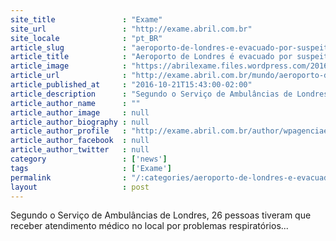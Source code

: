 ```yaml
---
site_title               : "Exame"
site_url                 : "http://exame.abril.com.br"
site_locale              : "pt_BR"
article_slug             : "aeroporto-de-londres-e-evacuado-por-suspeita-de-incidente-quimico"
article_title            : "Aeroporto de Londres é evacuado por suspeita de incidente químico"
article_image            : "https://abrilexame.files.wordpress.com/2016/10/gettyimages-483137556-e1477071558907.jpg?quality=70&strip=all&w=1024"
article_url              : "http://exame.abril.com.br/mundo/aeroporto-de-londres-e-evacuado-apos-alarme-de-incendio/"
article_published_at     : "2016-10-21T15:43:00-02:00"
article_description      : "Segundo o Serviço de Ambulâncias de Londres, 26 pessoas tiveram que receber atendimento médico no local por problemas respiratórios..."
article_author_name      : ""
article_author_image     : null
article_author_biography : null
article_author_profile   : "http://exame.abril.com.br/author/wpagenciaefe/"
article_author_facebook  : null
article_author_twitter   : null
category                 : ['news']
tags                     : ['Exame']
permalink                : "/:categories/aeroporto-de-londres-e-evacuado-por-suspeita-de-incidente-quimico/"
layout                   : post
---
```


Segundo o Serviço de Ambulâncias de Londres, 26 pessoas tiveram que receber atendimento médico no local por problemas respiratórios...
